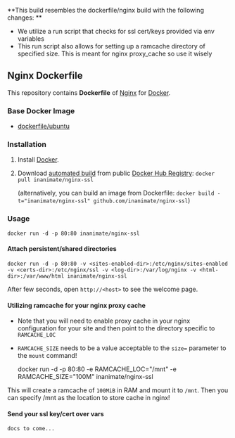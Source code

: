 **This build resembles the dockerfile/nginx build with the following changes: **

* We utilize a run script that checks for ssl cert/keys provided via env variables
* This run script also allows for setting up a ramcache directory of specified size. This is meant for nginx proxy_cache so use it wisely

## Nginx Dockerfile

This repository contains **Dockerfile** of [Nginx](http://nginx.org/) for [Docker](https://www.docker.com/).


### Base Docker Image

* [dockerfile/ubuntu](http://dockerfile.github.io/#/ubuntu)


### Installation

1. Install [Docker](https://www.docker.com/).

2. Download [automated build](https://registry.hub.docker.com/u/inanimate/nginx-ssl/) from public [Docker Hub Registry](https://registry.hub.docker.com/): `docker pull inanimate/nginx-ssl`

   (alternatively, you can build an image from Dockerfile: `docker build -t="inanimate/nginx-ssl" github.com/inanimate/nginx-ssl`)


### Usage

    docker run -d -p 80:80 inanimate/nginx-ssl

#### Attach persistent/shared directories

    docker run -d -p 80:80 -v <sites-enabled-dir>:/etc/nginx/sites-enabled -v <certs-dir>:/etc/nginx/ssl -v <log-dir>:/var/log/nginx -v <html-dir>:/var/www/html inanimate/nginx-ssl

After few seconds, open `http://<host>` to see the welcome page.

#### Utilizing ramcache for your nginx proxy cache

* Note that you will need to enable proxy cache in your nginx configuration for your site and then point to the directory specific to `RAMCACHE_LOC`
* `RAMCACHE_SIZE` needs to be a value acceptable to the `size=` parameter to the `mount` command!

    docker run -d -p 80:80 -e RAMCACHE_LOC="/mnt" -e RAMCACHE_SIZE="100M" inanimate/nginx-ssl

This will create a ramcache of `100MiB` in RAM and mount it to `/mnt`. Then you can specify /mnt as the location to store cache in nginx!

#### Send your ssl key/cert over vars

    docs to come...

